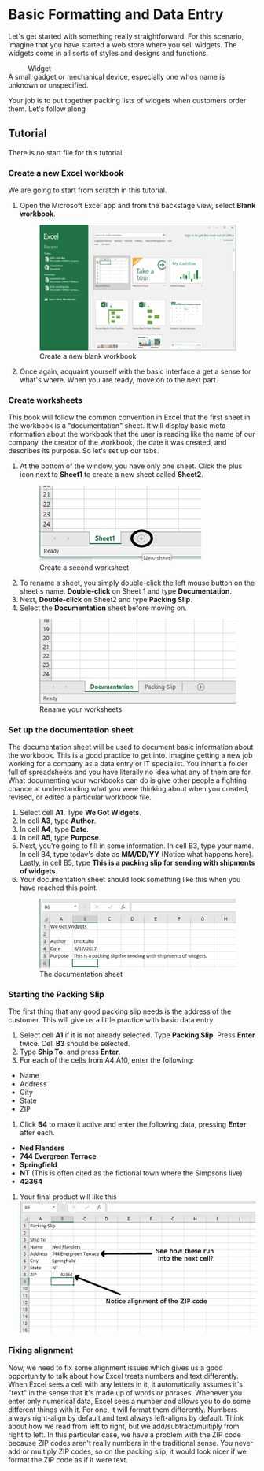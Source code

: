 # Basic Formatting and Data Entry

Let's get started with something really straightforward. For this scenario, imagine that you have started a web store where you sell widgets. The widgets come in all sorts of styles and designs and functions.

<dl>
    <dd>Widget</dd>
    <dt>A small gadget or mechanical device, especially one whos name is unknown or unspecified.</dt>
</dl>

Your job is to put together packing lists of widgets when customers order them. Let's follow along

## Tutorial

There is no start file for this tutorial.

### Create a new Excel workbook

We are going to start from scratch in this tutorial.

<ol>
    <li>
        Open the Microsoft Excel app and from the backstage view, select <strong>Blank workbook</strong>.
        <figure>
            <img src="images/tutorial1/1.png" alt="open new workbook">
            <figcaption>Create a new blank workbook</figcaption>
        </figure>
    </li>
    <li>
        Once again, acquaint yourself with the basic interface a get a sense for what's where. When you are ready, move on to the next part.
    </li>
</ol>

### Create worksheets

This book will follow the common convention in Excel that the first sheet in the workbook is a "documentation" sheet. It will display basic meta-information about the workbook that the user is reading like the name of our company, the creator of the workbook, the date it was created, and describes its purpose. So let's set up our tabs.

<ol>
    <li>
        At the bottom of the window, you have only one sheet. Click the plus icon next to <strong>Sheet1</strong> to create a new sheet called <strong>Sheet2</strong>.
        <figure>
            <img src="images/tutorial1/2.png" alt="New Sheet">
            <figcaption>Create a second worksheet</figcaption>
        </figure>
    </li>
    <li>
        To rename a sheet, you simply double-click the left mouse button on the sheet's name. <strong>Double-click</strong> on Sheet 1 and type <strong>Documentation</strong>.
    </li>
    <li>
        Next, <strong>Double-click</strong> on Sheet2 and type <strong>Packing Slip</strong>.
    </li>
    <li>
        Select the <strong>Documentation</strong> sheet before moving on.
        <figure>
            <img src="images/tutorial1/3.png" alt="rename sheets">
            <figcaption>Rename your worksheets</figcaption>
        </figure>
    </li>
</ol>

### Set up the documentation sheet

The documentation sheet will be used to document basic information about the workbook. This is a good practice to get into. Imagine getting a new job working for a company as a data entry or IT specialist. You inherit a folder full of spreadsheets and you have literally no idea what any of them are for. What documenting your workbooks can do is give other people a fighting chance at understanding what you were thinking about when you created, revised, or edited a particular workbook file.

<ol>
    <li>
        Select cell <strong>A1</strong>. Type <strong>We Got Widgets</strong>.
    </li>
    <li>
        In cell <strong>A3</strong>, type <strong>Author</strong>.
    </li>
    <li>
        In cell <strong>A4</strong>, type <strong>Date</strong>.
    </li>
    <li>
        In cell <strong>A5</strong>, type <strong>Purpose</strong>.
    </li>
    <li>
        Next, you're going to fill in some information. In cell B3, type your name. In cell B4, type today's date as <strong>MM/DD/YY</strong> (Notice what happens here). Lastly, in cell B5, type <strong>This is a packing slip for sending with shipments of widgets.</strong>
    </li>
    <li>
        Your documentation sheet should look something like this when you have reached this point.
        <figure>
            <img src="images/tutorial1/4.png" alt="Documentation sheet">
            <figcaption>The documentation sheet</figcaption>
        </figure>
    </li>
</ol>

### Starting the Packing Slip

The first thing that any good packing slip needs is the address of the customer. This will give us a little practice with basic data entry.

1. Select cell **A1** if it is not already selected. Type **Packing Slip**. Press **Enter** twice. Cell **B3** should be selected.
1. Type **Ship To**. and press **Enter**.
1. For each of the cells from A4:A10, enter the following:
  * Name
  * Address
  * City
  * State
  * ZIP
1. Click **B4** to make it active and enter the following data, pressing **Enter** after each.
  * **Ned Flanders**
  * **744 Evergreen Terrace**
  * **Springfield**
  * **NT** (This is often cited as the fictional town where the Simpsons live)
  * **42364**
1. Your final product will like this <br> ![packing slip][5]

### Fixing alignment

Now, we need to fix some alignment issues which gives us a good opportunity to talk about how Excel treats numbers and text differently. When Excel sees a cell with any letters in it, it automatically assumes it's "text" in the sense that it's made up of words or phrases. Whenever you enter only numerical data, Excel sees a number and allows you to do some different things with it. For one, it will format them differently. Numbers always right-align by default and text always left-aligns by default. Think about how we read from left to right, but we add/subtract/multiply from right to left. In this particular case, we have a problem with the ZIP code because ZIP codes aren't really numbers in the traditional sense. You never add or multiply ZIP codes, so on the packing slip, it would look nicer if we format the ZIP code as if it were text.



<!-- Images -->
[5]: images/tutorial1/5.png
